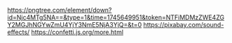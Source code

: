 https://pngtree.com/element/down?id=Njc4MTg5NA==&type=1&time=1745649951&token=NTFiMDMzZWE4ZGY2MGJhNGYwZmU4YjY3NmE5NjA3YjQ=&t=0
https://pixabay.com/sound-effects/
https://confetti.js.org/more.html